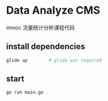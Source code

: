 # Data Analyze CMS

imooc 流量统计分析课程代码

## install dependencies

```bash 
glide up        # glide was required
```

## start

```
go run main.go
```